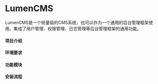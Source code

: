 # LumenCMS
LumenCMS是一个轻量级的CMS系统，也可以作为一个通用的后台管理框架使用。集成了用户管理、权限管理、日志管理等后台管理框架的通用功能。

#### 项目介绍

#### 环境要求

#### 功能模块

#### 安装流程

